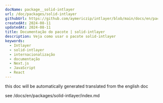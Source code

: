 ```yaml
---
docName: package__solid-intlayer
url: /doc/packages/solid-intlayer
githubUrl: https://github.com/aymericzip/intlayer/blob/main/docs/en/packages/solid-intlayer/index.md
createdAt: 2024-08-11
updatedAt: 2024-08-11
title: Documentação do pacote | solid-intlayer
description: Veja como usar o pacote solid-intlayer
keywords:
  - Intlayer
  - solid-intlayer
  - internacionalização
  - documentação
  - Next.js
  - JavaScript
  - React
---
```


this doc will be automatically generated translated from the english doc

see /docs/en/packages/solid-intlayer/index.md
